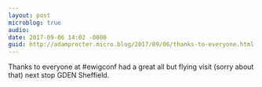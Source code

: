 ```yaml
---
layout: post
microblog: true
audio: 
date: 2017-09-06 14:02 -0000
guid: http://adamprocter.micro.blog/2017/09/06/thanks-to-everyone.html
---
```

Thanks to everyone at #ewigconf had a great all but flying visit (sorry about that) next stop GDEN Sheffield. 

